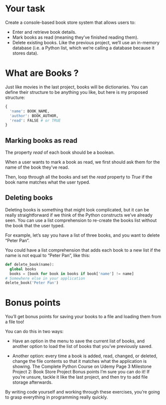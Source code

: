 # Your task
Create a console-based book store system that allows users to:
 - Enter and retrieve book details.
 - Mark books as read (meaning they’ve finished reading them).
 - Delete existing books.
Like the previous project, we’ll use an in-memory database (i.e. a Python list,
which we’re calling a database because it stores data).

# What are Books ?
Just like movies in the last project, books will be dictionaries. You can define
their structure to be anything you like, but here is my proposed structure:
```python
{
  'name': BOOK_NAME,
  'author': BOOK_AUTHOR,
  'read': FALSE # or TRUE
}
```
## Marking books as read
The property _read_ of each book should be a boolean.

When a user wants to mark a book as read, we first should ask them for the
name of the book they’ve read.

Then, loop through all the books and set the _read_ property to _True_ if the
book name matches what the user typed.

## Deleting books
Deleting books is something that might look complicated, but it can be really
straightforward if we think of the Python constructs we’ve already seen. You
can use a list comprehension to re-create the books list without the book that
the user typed.

For example, let’s say you have a list of three books, and you want to delete
“Peter Pan”.

You could have a list comprehension that adds each book to a new list if the
name is not equal to “Peter Pan”, like this:
```python
def delete_book(name):
  global books
  books = [book for book in books if book['name'] != name]
# Somewhere else in your application
delete_book('Peter Pan')
```

# Bonus points
You’ll get bonus points for saving your books to a file and loading them from a
file too!

You can do this in two ways:
 - Have an option in the menu to save the current list of books, and another
option to load the list of books that you’ve previously saved.

 - Another option: every time a book is added, read, changed, or deleted,
change the file contents so that it matches what the application is showing.
The Complete Python Course on Udemy Page 3
Milestone Project 2: Book Store Project
Bonus points
I’m sure you can do it! If you’re unsure, tackle it like the last project, and then
try to add file storage afterwards.

By writing code yourself and working through these exercises, you’re going to
grasp everything in programming really quickly.
